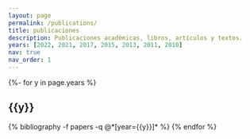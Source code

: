 ```yaml
---
layout: page
permalink: /publications/
title: publicaciones
description: Publicaciones académicas, libros, artículos y textos.
years: [2022, 2021, 2017, 2015, 2013, 2011, 2010]
nav: true
nav_order: 1
---
```

<!-- _pages/publications.md -->
<div class="publications">

{%- for y in page.years %}
  <h2 class="year">{{y}}</h2>
  {% bibliography -f papers -q @*[year={{y}}]* %}
{% endfor %}

</div>
